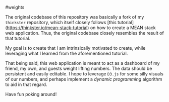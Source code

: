 #weights

The original codebase of this repository was basically a fork of my `thinkster` repository, which itself closely follows [this tutorial] (https://thinkster.io/mean-stack-tutorial) on how to create a MEAN stack web application. Thus, the original codebase closely resembles the result of that tutorial.

My goal is to create that I am intrinsically motivated to create, while leveraging what I learned from the aforementioned tutorial.

That being said, this web application is meant to act as a dashboard of my friend, my own, and guests weight lifting numbers. The data should be persistent and easily editable. I hope to leverage `D3.js` for some silly visuals of our numbers, and perhaps implement a *dynamic programming* algorithm to aid in that regard.

Have fun poking around!
